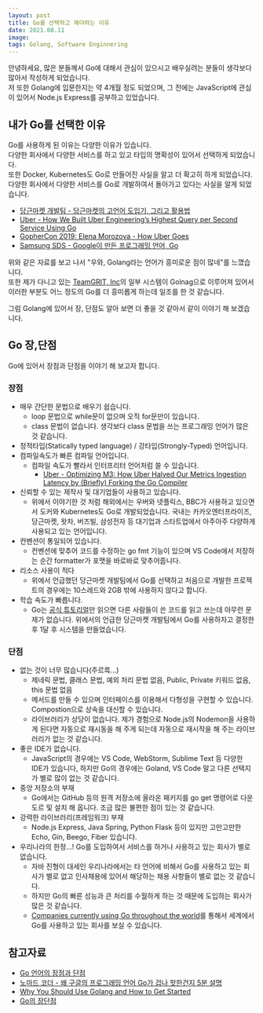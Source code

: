 ```yaml
---
layout: post
title: Go를 선택하고 해야하는 이유
date: 2021.08.11
image: 
tags: Golang, Software Enginnering
---
```

안녕하세요, 많은 분들께서 Go에 대해서 관심이 있으시고 배우실려는 분들이 생각보다 많아서 작성하게 되었습니다.  
저 또한 Golang에 입문한지는 약 4개월 정도 되었으며, 그 전에는 JavaScript에 관심이 있어서 Node.js Express를 공부하고 있었습니다.

## 내가 Go를 선택한 이유
Go를 사용하게 된 이유는 다양한 이유가 있습니다.  
다양한 회사에서 다양한 서비스를 하고 있고 타입의 명확성이 있어서 선택하게 되었습니다.  
또한 Docker, Kubernetes도 Go로 만들어진 사실을 알고 더 확고히 하게 되었습니다.  
다양한 회사에서 다양한 서비스를 Go로 개발하여서 돌아가고 있다는 사실을 알게 되었습니다.  
- [당근마켓 개발팀 - 당근마켓의 고언어 도입기, 그리고 활용법](https://youtu.be/mLIthm96u2Q)
- [Uber - How We Built Uber Engineering’s Highest Query per Second Service Using Go ](https://eng.uber.com/go-geofence-highest-query-per-second-service/
)
- [GopherCon 2019: Elena Morozova - How Uber Goes](https://youtu.be/nLskCRJOdxM)
- [Samsung SDS - Google이 만든 프로그래밍 언어, Go](https://www.samsungsds.com/kr/insights/golang.html)

위와 같은 자료를 보고 나서 "우와, Golang라는 언어가 흥미로운 점이 많네"를 느꼈습니다.  
또한 제가 다니고 있는 [TeamGRIT, Inc](https://www.teamgrit.kr/)의 일부 시스템이 Golnag으로 이루어져 있어서 이러한 부분도 어느 정도의 Go를 더 흥미롭게 하는데 일조를 한 것 같습니다.

그럼 Golang에 있어서 장, 단점도 알아 보면 더 좋을 것 같아서 같이 이야기 해 보겠습니다.

## Go 장,단점
Go에 있어서 장점과 단점을 이야기 해 보고자 합니다.

### 장점
- 매우 간단한 문법으로 배우기 쉽습니다.
    - loop 문법으로 while문이 없으며 오직 for문만이 있습니다.
    - class 문법이 없습니다. 생각보다 class 문법을 쓰는 프로그래밍 언어가 많은 것 같습니다.
- 정적타입(Statically typed language) / 강타입(Strongly-Typed) 언어입니다.
- 컴파일속도가 빠른 컴파일 언어입니다.
    - 컴파일 속도가 빨라서 인터프리터 언어처럼 쓸 수 있습니다.
        -  [Uber - Optimizing M3: How Uber Halved Our Metrics Ingestion Latency by (Briefly) Forking the Go Compiler ](https://eng.uber.com/optimizing-m3/)
- 신뢰할 수 있는 제작사 및 대기업들이 사용하고 있습니다.
    - 위에서 이야기한 것 처럼 해외에서는 우버와 넷플릭스, BBC가 사용하고 있으면서 도커와 Kubernetes도 Go로 개발되었습니다. 국내는 카카오엔터프라이즈, 당근마켓, 왓차, 버즈빌, 삼성전자 등 대기업과 스타트업에서 아주아주 다양하게 사용되고 있는 언어입니다.
- 컨벤션이 통일되어 있습니다.
    - 컨벤션에 맞추어 코드를 수정하는 go fmt 기능이 있으며 VS Code에서 저장하는 순간 formatter가 포맷을 바로바로 맞추어줍니다.
- 리소스 사용이 적다
    - 위에서 언급했던 당근마켓 개발팀에서 Go를 선택하고 처음으로 개발한 프로젝트의 경우에는 10스레드와 2GB 밖에 사용하지 않다고 합니다.  
- 학습 속도가 빠릅니다.
    - Go는 [공식 튜토리얼](https://blog.seulgi.kim/2016/07/go.html)만 읽으면 다른 사람들이 쓴 코드를 읽고 쓰는데 아무런 문제가 없습니다. 위에서의 언급한 당근마켓 개발팀에서 Go를 사용하자고 결정한 후 1달 후 시스템을 만들었습니다.

### 단점
- 없는 것이 너무 많습니다(주르륵...)
    - 제네릭 문법, 클래스 문법, 예외 처리 문법 없음, Public, Private 키워드 없음, this 문법 없음
    - 메서드를 만들 수 있으며 인터페이스를 이용해서 다형성을 구현할 수 있습니다. Compostion으로 상속을 대신할 수 있습니다.
    - 라이브러리가 상당이 없습니다. 제가 경험으로 Node.js의 Nodemon을 사용하게 된다면 자동으로 재시동을 해 주게 되는데 자동으로 재시작을 해 주는 라이브러리가 없는 것 같습니다.
- 좋은 IDE가 없습니다.
    - JavaScript의 경우에는 VS Code, WebStorm, Sublime Text 등 다양한 IDE가 있습니다, 하지만 Go의 경우에는 Goland, VS Code 말고 다른 선택지가 별로 많이 없는 것 같습니다.
- 중앙 저장소의 부재
    - Go에서는 GitHub 등의 원격 저장소에 올라온 패키지를 go get 명령어로 다운도르 및 설치 해 옵니다. 조금 많은 불편한 점이 있는 것 같습니다.
- 강력한 라이브러리(프레임워크) 부재
    - Node.js Express, Java Spring, Python Flask 등이 있지만 고만고만한 Echo, Gin, Beego, Fiber 있습니다.
- 우리나라의 한정...! Go를 도입하여서 서비스를 하거나 사용하고 있는 회사가 별로 없습니다.
    - 자바 진형이 대세인 우리나라에서는 타 언어에 비해서 Go를 사용하고 있는 회사가 별로 없고 인사채용에 있어서 해당하는 채용 사항들이 별로 없는 것 같습니다.
    - 하지만 Go의 빠른 성능과 큰 처리를 수월하게 하는 것 때문에 도입하는 회사가 많은 것 같습니다.
    - [Companies currently using Go throughout the world](https://github.com/golang/go/wiki/GoUsers)를 통해서 세계에서 Go를 사용하고 있는 회사를 보실 수 있습니다.

## 참고자료
- [Go 언어의 장점과 단점](https://covenant.tistory.com/204)
- [노마드 코더 - 왜 구글의 프로그래밍 언어 Go가 겁나 핫한건지 5분 설명](https://youtu.be/VDaMhtWNSQU)
- [Why You Should Use Golang and How to Get Started](https://www.rtinsights.com/why-you-should-use-golang-and-how-to-get-started/)
- [Go의 장단점](https://blog.seulgi.kim/2016/07/go.html)
